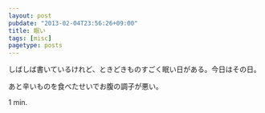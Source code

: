 ```yaml
---
layout: post
pubdate: "2013-02-04T23:56:26+09:00"
title: 眠い
tags: [misc]
pagetype: posts
---
```

しばしば書いているけれど、ときどきものすごく眠い日がある。今日はその日。

あと辛いものを食べたせいでお腹の調子が悪い。

1 min.

